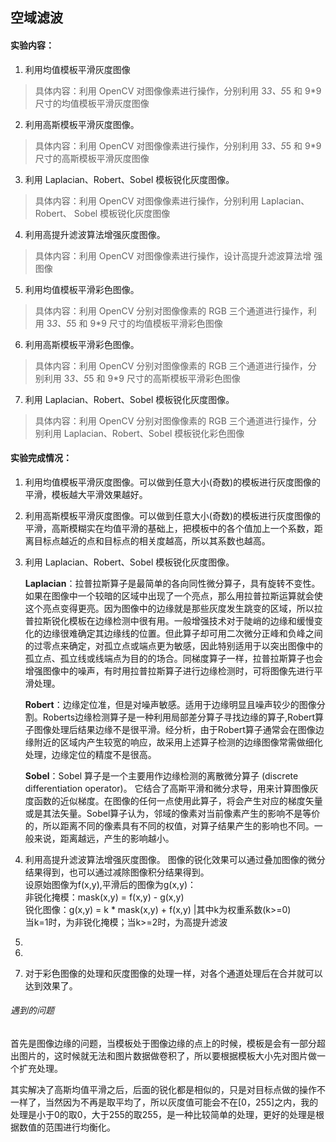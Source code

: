## 空域滤波
#### 实验内容：
1. 利用均值模板平滑灰度图像
>  具体内容：利用 OpenCV 对图像像素进行操作，分别利用 3*3、5*5 和 9*9尺寸的均值模板平滑灰度图像

2. 利用高斯模板平滑灰度图像。
> 具体内容：利用 OpenCV 对图像像素进行操作，分别利用 3*3、5*5 和 9*9
尺寸的高斯模板平滑灰度图像

3. 利用 Laplacian、Robert、Sobel 模板锐化灰度图像。
>具体内容：利用 OpenCV 对图像像素进行操作，分别利用 Laplacian、Robert、
Sobel 模板锐化灰度图像

4. 利用高提升滤波算法增强灰度图像。
>具体内容：利用 OpenCV 对图像像素进行操作，设计高提升滤波算法增
强图像

5. 利用均值模板平滑彩色图像。
>具体内容：利用 OpenCV 分别对图像像素的 RGB 三个通道进行操作，利
用 3*3、5*5 和 9*9 尺寸的均值模板平滑彩色图像

6. 利用高斯模板平滑彩色图像。
>具体内容：利用 OpenCV 分别对图像像素的 RGB 三个通道进行操作，分
别利用 3*3、5*5 和 9*9 尺寸的高斯模板平滑彩色图像

7. 利用 Laplacian、Robert、Sobel 模板锐化灰度图像。
>具体内容：利用 OpenCV 分别对图像像素的 RGB 三个通道进行操作，分
别利用 Laplacian、Robert、Sobel 模板锐化彩色图像


#### 实验完成情况：
1. 利用均值模板平滑灰度图像。可以做到任意大小(奇数)的模板进行灰度图像的平滑，模板越大平滑效果越好。  

2. 利用高斯模板平滑灰度图像。可以做到任意大小(奇数)的模板进行灰度图像的平滑，高斯模糊实在均值平滑的基础上，把模板中的各个值加上一个系数，距离目标点越近的点和目标点的相关度越高，所以其系数也越高。
3. 利用 Laplacian、Robert、Sobel 模板锐化灰度图像。  

    **Laplacian**：拉普拉斯算子是最简单的各向同性微分算子，具有旋转不变性。如果在图像中一个较暗的区域中出现了一个亮点，那么用拉普拉斯运算就会使这个亮点变得更亮。因为图像中的边缘就是那些灰度发生跳变的区域，所以拉普拉斯锐化模板在边缘检测中很有用。一般增强技术对于陡峭的边缘和缓慢变化的边缘很难确定其边缘线的位置。但此算子却可用二次微分正峰和负峰之间的过零点来确定，对孤立点或端点更为敏感，因此特别适用于以突出图像中的孤立点、孤立线或线端点为目的的场合。同梯度算子一样，拉普拉斯算子也会增强图像中的噪声，有时用拉普拉斯算子进行边缘检测时，可将图像先进行平滑处理。

    **Robert**：边缘定位准，但是对噪声敏感。适用于边缘明显且噪声较少的图像分割。Roberts边缘检测算子是一种利用局部差分算子寻找边缘的算子,Robert算子图像处理后结果边缘不是很平滑。经分析，由于Robert算子通常会在图像边缘附近的区域内产生较宽的响应，故采用上述算子检测的边缘图像常需做细化处理，边缘定位的精度不是很高。

    **Sobel**：Sobel 算子是一个主要用作边缘检测的离散微分算子 (discrete differentiation operator)。 它结合了高斯平滑和微分求导，用来计算图像灰度函数的近似梯度。在图像的任何一点使用此算子，将会产生对应的梯度矢量或是其法矢量。Sobel算子认为，邻域的像素对当前像素产生的影响不是等价的，所以距离不同的像素具有不同的权值，对算子结果产生的影响也不同。一般来说，距离越远，产生的影响越小。

4. 利用高提升滤波算法增强灰度图像。
图像的锐化效果可以通过叠加图像的微分结果得到，也可以通过减除图像积分结果得到。   
        设原始图像为f(x,y),平滑后的图像为g(x,y)：  
        非锐化掩模：mask(x,y) = f(x,y) - g(x,y)  
        锐化图像：g(x,y) = k * mask(x,y) + f(x,y)
        |其中k为权重系数(k>=0)   
        当k=1时，为非锐化掩模；当k>=2时，为高提升滤波

5. 
6. 
7. 对于彩色图像的处理和灰度图像的处理一样，对各个通道处理后在合并就可以达到效果了。

###### 遇到的问题

首先是图像边缘的问题，当模板处于图像边缘的点上的时候，模板是会有一部分超出图片的，这时候就无法和图片数据做卷积了，所以要根据模板大小先对图片做一个扩充处理。  

其实解决了高斯均值平滑之后，后面的锐化都是相似的，只是对目标点做的操作不一样了，当然因为不再是取平均了，所以灰度值可能会不在[0，255]之内，我的处理是小于0的取0，大于255的取255，是一种比较简单的处理，更好的处理是根据数值的范围进行均衡化。


